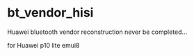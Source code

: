 # bt_vendor_hisi
Huawei bluetooth vendor reconstruction
never be completed...

for Huawei p10 lite emui8
